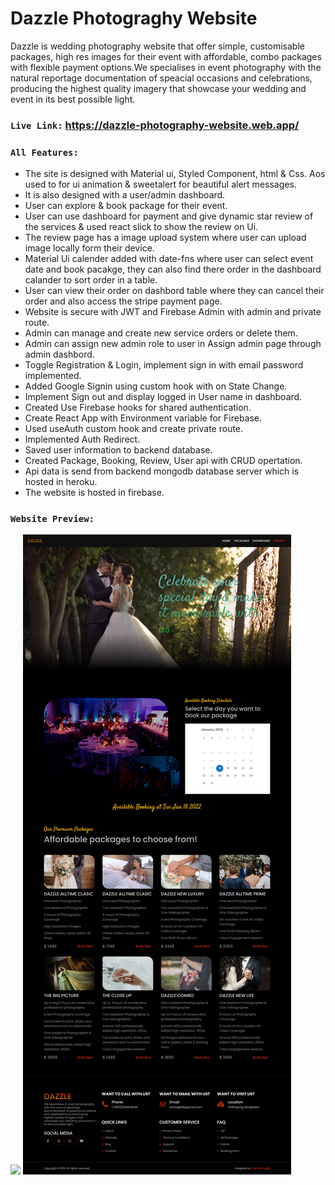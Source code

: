 # Dazzle Photograghy Website 
Dazzle is wedding photography website that offer simple, customisable packages, high res images for their event with affordable, combo packages with flexible payment options.We specialises in event photography with the natural reportage documentation of speacial occasions and celebrations, producing the highest quality imagery that showcase your wedding and event in its best possible light.

### `Live Link:`  https://dazzle-photography-website.web.app/

### `All Features:` 
 - The site is designed with Material ui, Styled Component, html & Css. Aos used to for ui animation & sweetalert for beautiful alert messages.
 - It is also designed with a user/admin dashboard.
 - User can explore & book package for their event.
 - User can use dashboard for payment and give dynamic star review of the services & used react slick to show the review on Ui.
 - The review page has a image upload system where user can upload image locally form their device.
 - Material Ui calender added with date-fns where user can select event date and book pacakge, they can also find there order in the dashboard calander to sort order in a table.
 - User can view their order on dashbord table where they can cancel their order and also access the stripe payment page.
 - Website is secure with JWT and Firebase Admin with admin and private route.
 - Admin can manage and create new service orders or delete them.
 - Admin can assign new admin role to user in Assign admin page through admin dashbord.
 - Toggle Registration & Login, implement sign in with email password implemented.
 - Added Google Signin using custom hook with on State Change.
 - Implement Sign out and display logged in User name in dashboard.
 - Created Use Firebase hooks for shared authentication.
 - Create React App with Environment variable for Firebase.
 - Used useAuth custom hook and create private route.
 - Implemented Auth Redirect.
 - Saved user information to backend database. 
 - Created Package, Booking, Review, User api with CRUD opertation.
 - Api data is send from backend mongodb database server which is hosted in heroku.
 - The website is hosted in firebase.
 
 ### `Website Preview:` 
 ![](src/images/demo%20home.png)
 ![](src/images/demo%20package.png)
